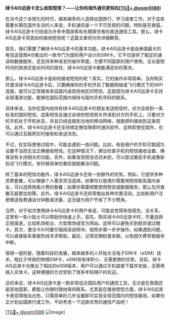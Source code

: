 **绿卡AIS远游卡怎么收取短信？——让你的海外通讯更轻松[[TG💪+ @esim1088](https://t.me/s/esim1088)]**

在当今这个全球化的时代，越来越多的人选择出国旅行、学习或者工作。对于这些需要长期在国外生活的人来说，手机通讯是一个不可忽视的问题。特别是在泰国，绿卡AIS远游卡已经成为许多中国游客和长期居住者的首选通信工具。那么，绿卡AIS远游卡究竟如何接收短信呢？这篇文章将为你详细解答。

首先，我们需要了解绿卡AIS远游卡的基本功能。绿卡AIS远游卡是由泰国最大的电信运营商AIS推出的一款专门为国际用户设计的SIM卡。它不仅提供了稳定的通话和数据服务，还支持多种语言的操作界面，方便不同国家的用户使用。无论是短时间的旅游还是长时间的居住，绿卡AIS远游卡都能满足你的需求。

那么，绿卡AIS远游卡是如何接收短信的呢？其实，它的操作非常简单。当你购买并激活绿卡AIS远游卡后，只要确保你的手机开启了数据网络或飞行模式下的WiFi连接，就可以正常接收来自国内或其他地区的短信。这是因为绿卡AIS远游卡支持全球漫游功能，能够在国际范围内保持与国内手机号码的联系。

具体来说，当你在国内给持有绿卡AIS远游卡的朋友发送短信时，对方会收到一条标准的国际短信。这条短信会通过全球的短信网关传递到对方的手机上。只要对方的手机处于开机状态，并且已经连接到当地的移动网络，就能顺利接收到这条短信。此外，绿卡AIS远游卡还支持绑定微信等即时通讯软件，这样即使在国外，也可以通过互联网实时接收和发送消息。

不过，在实际使用过程中，可能会遇到一些问题。比如，有些用户的手机可能因为设置不当而无法正确接收短信。在这种情况下，建议检查手机的短信接收设置，确保没有关闭相关的功能。另外，如果发现短信迟迟未到，可以尝试重启手机或重新启动飞行模式，有时候简单的重启就能解决问题。

除了基本的短信功能外，绿卡AIS远游卡还有一些额外的优势。例如，它提供多种资费套餐，可以根据个人需求灵活选择。如果你只是偶尔需要用短信联系国内亲友，可以选择按条计费的套餐；如果你需要频繁使用短信或数据服务，那么包月套餐无疑更加划算。此外，绿卡AIS远游卡还经常推出各种优惠活动，比如新用户注册赠送免费通话分钟数或流量，这无疑为用户节省了不少费用。

当然，对于初次使用绿卡AIS远游卡的用户来说，可能会觉得有些陌生。没关系，这里有一些小贴士可以帮助你快速上手。首先，购买绿卡AIS远游卡时，尽量选择正规渠道，比如机场柜台、大型商场或官方网站。这样可以避免买到假货或过期卡。其次，激活卡片时要仔细阅读说明书，按照步骤一步步操作。如果遇到问题，可以直接联系客服热线寻求帮助。最后，记得定期检查余额，以免因欠费导致服务中断。

值得一提的是，随着科技的发展，越来越多的人开始关注电子SIM卡（eSIM）技术。相比于传统的物理SIM卡，eSIM具有体积小、无需更换的优势。目前，绿卡AIS远游卡也推出了相应的eSIM版本，用户可以通过手机直接下载并安装，无需再插入实体卡。这种便捷的方式受到了很多年轻用户的欢迎。

总的来说，绿卡AIS远游卡是一款非常适合国际用户的通信工具，无论是在泰国还是其他国家，都能让你随时随地保持联系。尤其是在接收短信方面，绿卡AIS远游卡表现得相当出色，只需简单的几步设置即可实现全球范围内的短信接收。如果你正计划出国旅行或工作，不妨考虑一下这款优秀的通信产品吧！

[[TG💪+ @esim1088](https://t.me/s/esim1088) ![Image](https://i.postimg.cc/4NQfJmqS/Snipaste-2025-05-13-00-14-12.png)]